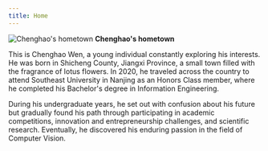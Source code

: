 ```yaml
---
title: Home
---
```


![Chenghao's hometown](/images/Hometown.jpg)
**Chenghao's hometown** 

This is Chenghao Wen, a young individual constantly exploring his interests. He was born in Shicheng County, Jiangxi Province, a small town filled with the fragrance of lotus flowers. In 2020, he traveled across the country to attend Southeast University in Nanjing as an Honors Class member, where he completed his Bachelor's degree in Information Engineering.

During his undergraduate years, he set out with confusion about his future but gradually found his path through participating in academic competitions, innovation and entrepreneurship challenges, and scientific research. Eventually, he discovered his enduring passion in the field of Computer Vision.

